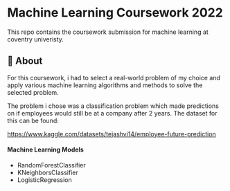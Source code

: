 
# Machine Learning Coursework 2022 

This repo contains the coursework submission for machine learning at coventry univeristy.



## 🚀 About 

For this coursework, i had to select a real-world problem of my choice and apply various machine learning algorithms and methods to solve the selected problem.

The problem i chose was a classification problem which made predictions on if employees would
still be at a company after 2 years. The dataset for this can be found:

https://www.kaggle.com/datasets/tejashvi14/employee-future-prediction 



#### Machine Learning Models


- RandomForestClassifier
- KNeighborsClassifier
- LogisticRegression


